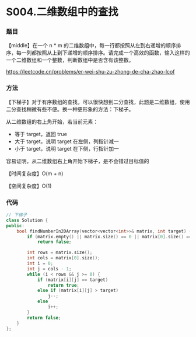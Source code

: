# S004.二维数组中的查找

### 题目

【middle】在一个 n * m 的二维数组中，每一行都按照从左到右递增的顺序排序，每一列都按照从上到下递增的顺序排序。请完成一个高效的函数，输入这样的一个二维数组和一个整数，判断数组中是否含有该整数。

<https://leetcode.cn/problems/er-wei-shu-zu-zhong-de-cha-zhao-lcof>

### 方法

【下梯子】对于有序数组的查找，可以很快想到二分查找，此题是二维数组，使用二分查找稍微有些不便。换一种更形象的方法：下梯子。

从二维数组的右上角开始，若当前元素：

- 等于 target，返回 true
- 大于 target，说明 target 在左侧，列指针减一
- 小于 target，说明 target 在下侧，行指针加一

容易证明，从二维数组右上角开始下梯子，是不会错过目标值的

【时间复杂度】O(m + n)

【空间复杂度】O(1)

### 代码

```cpp
// 下梯子
class Solution {
public:
    bool findNumberIn2DArray(vector<vector<int>>& matrix, int target) {
        if (matrix.empty() || matrix.size() == 0 || matrix[0].size() == 0)             
            return false;

        int rows = matrix.size();
        int cols = matrix[0].size();
        int i = 0;
        int j = cols - 1;
        while (i < rows && j >= 0) {
            if (matrix[i][j] == target)
                return true;
            else if (matrix[i][j] > target)
                j--;
            else
                i++;
        }
        return false;
    }
};
```

